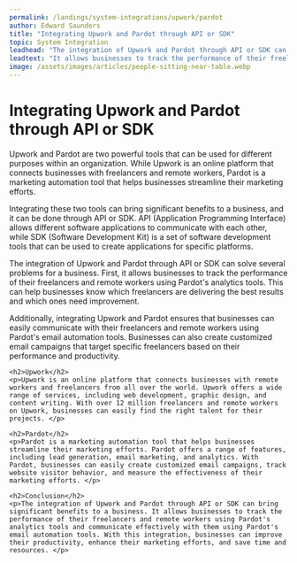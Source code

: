 ```yaml
---
permalink: /landings/system-integrations/upwork/pardot
author: Edward Saunders
title: "Integrating Upwork and Pardot through API or SDK"
topic: System Integration
leadhead: "The integration of Upwork and Pardot through API or SDK can bring significant benefits to a business"
leadtext: "It allows businesses to track the performance of their freelancers and remote workers using Pardot's analytics tools and communicate effectively with them using Pardot's email automation tools. With this integration, businesses can improve their productivity, enhance their marketing efforts, and save time and resources."
image: /assets/images/articles/people-sitting-near-table.webp
---
```

<div class="arttext">    <h1>Integrating Upwork and Pardot through API or SDK</h1>
    <p>Upwork and Pardot are two powerful tools that can be used for different purposes within an organization. While Upwork is an online platform that connects businesses with freelancers and remote workers, Pardot is a marketing automation tool that helps businesses streamline their marketing efforts. </p>
    <p>Integrating these two tools can bring significant benefits to a business, and it can be done through API or SDK. API (Application Programming Interface) allows different software applications to communicate with each other, while SDK (Software Development Kit) is a set of software development tools that can be used to create applications for specific platforms. </p>
    <p>The integration of Upwork and Pardot through API or SDK can solve several problems for a business. First, it allows businesses to track the performance of their freelancers and remote workers using Pardot's analytics tools. This can help businesses know which freelancers are delivering the best results and which ones need improvement. </p>
    <p>Additionally, integrating Upwork and Pardot ensures that businesses can easily communicate with their freelancers and remote workers using Pardot's email automation tools. Businesses can also create customized email campaigns that target specific freelancers based on their performance and productivity. </p>
    
    <h2>Upwork</h2>
    <p>Upwork is an online platform that connects businesses with remote workers and freelancers from all over the world. Upwork offers a wide range of services, including web development, graphic design, and content writing. With over 12 million freelancers and remote workers on Upwork, businesses can easily find the right talent for their projects. </p>

    <h2>Pardot</h2>
    <p>Pardot is a marketing automation tool that helps businesses streamline their marketing efforts. Pardot offers a range of features, including lead generation, email marketing, and analytics. With Pardot, businesses can easily create customized email campaigns, track website visitor behavior, and measure the effectiveness of their marketing efforts. </p>

    <h2>Conclusion</h2>
    <p>The integration of Upwork and Pardot through API or SDK can bring significant benefits to a business. It allows businesses to track the performance of their freelancers and remote workers using Pardot's analytics tools and communicate effectively with them using Pardot's email automation tools. With this integration, businesses can improve their productivity, enhance their marketing efforts, and save time and resources. </p>
</div>